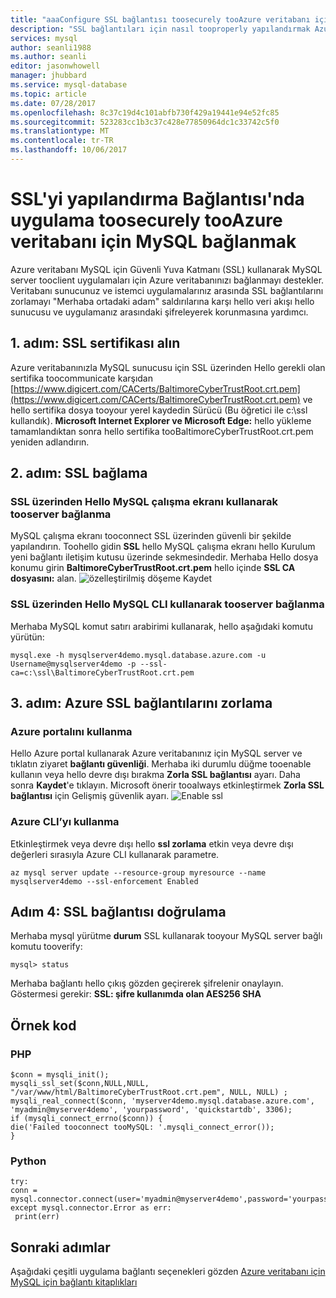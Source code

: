 ```yaml
---
title: "aaaConfigure SSL bağlantısı toosecurely tooAzure veritabanı için MySQL bağlanma | Microsoft Docs"
description: "SSL bağlantıları için nasıl tooproperly yapılandırmak Azure veritabanı MySQL ve ilişkili uygulamalar toocorrectly için yönergeleri kullanın"
services: mysql
author: seanli1988
ms.author: seanli
editor: jasonwhowell
manager: jhubbard
ms.service: mysql-database
ms.topic: article
ms.date: 07/28/2017
ms.openlocfilehash: 8c37c19d4c101abfb730f429a19441e94e52fc85
ms.sourcegitcommit: 523283cc1b3c37c428e77850964dc1c33742c5f0
ms.translationtype: MT
ms.contentlocale: tr-TR
ms.lasthandoff: 10/06/2017
---
```

# <a name="configure-ssl-connectivity-in-your-application-toosecurely-connect-tooazure-database-for-mysql"></a>SSL'yi yapılandırma Bağlantısı'nda uygulama toosecurely tooAzure veritabanı için MySQL bağlanmak
Azure veritabanı MySQL için Güvenli Yuva Katmanı (SSL) kullanarak MySQL server tooclient uygulamaları için Azure veritabanınızı bağlanmayı destekler. Veritabanı sunucunuz ve istemci uygulamalarınız arasında SSL bağlantılarını zorlamayı "Merhaba ortadaki adam" saldırılarına karşı hello veri akışı hello sunucusu ve uygulamanız arasındaki şifreleyerek korunmasına yardımcı.

## <a name="step-1-obtain-ssl-certificate"></a>1. adım: SSL sertifikası alın
Azure veritabanınızla MySQL sunucusu için SSL üzerinden Hello gerekli olan sertifika toocommunicate karşıdan [https://www.digicert.com/CACerts/BaltimoreCyberTrustRoot.crt.pem](https://www.digicert.com/CACerts/BaltimoreCyberTrustRoot.crt.pem) ve hello sertifika dosya tooyour yerel kaydedin Sürücü (Bu öğretici ile c:\ssl kullandık).
**Microsoft Internet Explorer ve Microsoft Edge:** hello yükleme tamamlandıktan sonra hello sertifika tooBaltimoreCyberTrustRoot.crt.pem yeniden adlandırın.

## <a name="step-2-bind-ssl"></a>2. adım: SSL bağlama
### <a name="connecting-tooserver-using-hello-mysql-workbench-over-ssl"></a>SSL üzerinden Hello MySQL çalışma ekranı kullanarak tooserver bağlanma
MySQL çalışma ekranı tooconnect SSL üzerinden güvenli bir şekilde yapılandırın. Toohello gidin **SSL** hello MySQL çalışma ekranı hello Kurulum yeni bağlantı iletişim kutusu üzerinde sekmesindedir. Merhaba Hello dosya konumu girin **BaltimoreCyberTrustRoot.crt.pem** hello içinde **SSL CA dosyasını:** alan.
![özelleştirilmiş döşeme Kaydet](./media/howto-configure-ssl/mysql-workbench-ssl.png)

### <a name="connecting-tooserver-using-hello-mysql-cli-over-ssl"></a>SSL üzerinden Hello MySQL CLI kullanarak tooserver bağlanma
Merhaba MySQL komut satırı arabirimi kullanarak, hello aşağıdaki komutu yürütün:
```dos
mysql.exe -h mysqlserver4demo.mysql.database.azure.com -u Username@mysqlserver4demo -p --ssl-ca=c:\ssl\BaltimoreCyberTrustRoot.crt.pem
```

## <a name="step-3--enforcing-ssl-connections-in-azure"></a>3. adım: Azure SSL bağlantılarını zorlama 
### <a name="using-azure-portal"></a>Azure portalını kullanma
Hello Azure portal kullanarak Azure veritabanınız için MySQL server ve tıklatın ziyaret **bağlantı güvenliği**. Merhaba iki durumlu düğme tooenable kullanın veya hello devre dışı bırakma **Zorla SSL bağlantısı** ayarı. Daha sonra **Kaydet**'e tıklayın. Microsoft önerir tooalways etkinleştirmek **Zorla SSL bağlantısı** için Gelişmiş güvenlik ayarı.
![Enable ssl](./media/howto-configure-ssl/enable-ssl.png)

### <a name="using-azure-cli"></a>Azure CLI’yı kullanma
Etkinleştirmek veya devre dışı hello **ssl zorlama** etkin veya devre dışı değerleri sırasıyla Azure CLI kullanarak parametre.
```azurecli-interactive
az mysql server update --resource-group myresource --name mysqlserver4demo --ssl-enforcement Enabled
```

## <a name="step-4-verify-ssl-connection"></a>Adım 4: SSL bağlantısı doğrulama
Merhaba mysql yürütme **durum** SSL kullanarak tooyour MySQL server bağlı komutu tooverify:
```dos
mysql> status
```
Merhaba bağlantı hello çıkış gözden geçirerek şifrelenir onaylayın. Göstermesi gerekir: **SSL: şifre kullanımda olan AES256 SHA** 

## <a name="sample-code"></a>Örnek kod
### <a name="php"></a>PHP
```
$conn = mysqli_init();
mysqli_ssl_set($conn,NULL,NULL, "/var/www/html/BaltimoreCyberTrustRoot.crt.pem", NULL, NULL) ; 
mysqli_real_connect($conn, 'myserver4demo.mysql.database.azure.com', 'myadmin@myserver4demo', 'yourpassword', 'quickstartdb', 3306);
if (mysqli_connect_errno($conn)) {
die('Failed tooconnect tooMySQL: '.mysqli_connect_error());
}
```
### <a name="python"></a>Python
```
try:
conn = mysql.connector.connect(user='myadmin@myserver4demo',password='yourpassword',database='quickstartdb',host='myserver4demo.mysql.database.azure.com',ssl_ca='/var/www/html/BaltimoreCyberTrustRoot.crt.pem')
except mysql.connector.Error as err:
 print(err)
```

## <a name="next-steps"></a>Sonraki adımlar
Aşağıdaki çeşitli uygulama bağlantı seçenekleri gözden [Azure veritabanı için MySQL için bağlantı kitaplıkları](concepts-connection-libraries.md)
